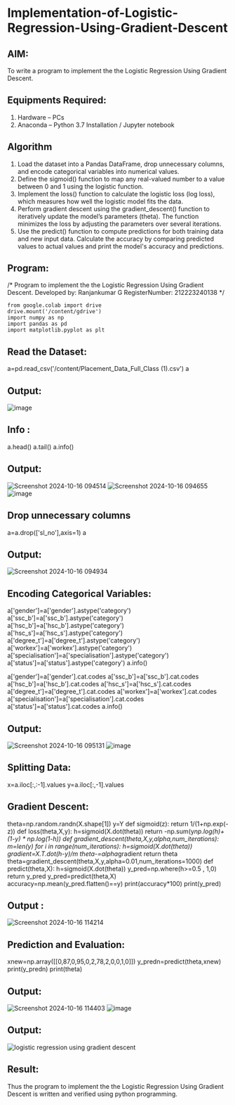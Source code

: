 
# Implementation-of-Logistic-Regression-Using-Gradient-Descent

## AIM:
To write a program to implement the the Logistic Regression Using Gradient Descent.

## Equipments Required:
1. Hardware – PCs
2. Anaconda – Python 3.7 Installation / Jupyter notebook

## Algorithm
1. Load the dataset into a Pandas DataFrame, drop unnecessary columns, and encode categorical variables into numerical values.
2. Define the sigmoid() function to map any real-valued number to a value between 0 and 1 using the logistic function.
3. Implement the loss() function to calculate the logistic loss (log loss), which measures how well the logistic model fits the data.
4. Perform gradient descent using the gradient_descent() function to iteratively update the model’s parameters (theta). The function minimizes the loss by adjusting the parameters over several iterations.
5. Use the predict() function to compute predictions for both training data and new input data. Calculate the accuracy by comparing predicted values to actual values and print the model's accuracy and predictions.


## Program:

/*
Program to implement the the Logistic Regression Using Gradient Descent.
Developed by: Ranjankumar G
RegisterNumber: 212223240138
*/
```
from google.colab import drive
drive.mount('/content/gdrive')
import numpy as np
import pandas as pd
import matplotlib.pyplot as plt
```

## Read the Dataset:

a=pd.read_csv('/content/Placement_Data_Full_Class (1).csv')
a

## Output:
![image](https://github.com/user-attachments/assets/cb81a177-2b4d-4139-b8b3-87896d323419)
## Info :

a.head()
a.tail()
a.info()


## Output:

![Screenshot 2024-10-16 094514](https://github.com/user-attachments/assets/dc2d6eb9-e900-4c03-bf7a-6107d63e72ab)
![Screenshot 2024-10-16 094655](https://github.com/user-attachments/assets/fdbc132c-9454-4142-b5c2-2d6fef972b89)
![image](https://github.com/user-attachments/assets/9ad47c29-1ea9-4738-a858-c26db8ed6da9)

## Drop unnecessary columns

a=a.drop(['sl_no'],axis=1)
a

## Output:
![Screenshot 2024-10-16 094934](https://github.com/user-attachments/assets/689b4970-82a2-48cb-80ad-f0f8742c1869)

## Encoding Categorical Variables:

a['gender']=a['gender'].astype('category')
a['ssc_b']=a['ssc_b'].astype('category')
a['hsc_b']=a['hsc_b'].astype('category')
a['hsc_s']=a['hsc_s'].astype('category')
a['degree_t']=a['degree_t'].astype('category')
a['workex']=a['workex'].astype('category')
a['specialisation']=a['specialisation'].astype('category')
a['status']=a['status'].astype('category')
a.info()

a['gender']=a['gender'].cat.codes
a['ssc_b']=a['ssc_b'].cat.codes
a['hsc_b']=a['hsc_b'].cat.codes
a['hsc_s']=a['hsc_s'].cat.codes
a['degree_t']=a['degree_t'].cat.codes
a['workex']=a['workex'].cat.codes
a['specialisation']=a['specialisation'].cat.codes
a['status']=a['status'].cat.codes
a.info()

## Output:
![Screenshot 2024-10-16 095131](https://github.com/user-attachments/assets/492de0b1-f138-4ece-993d-fdaf91dd1105)
![image](https://github.com/user-attachments/assets/c6a67e9c-c407-4c35-a9f6-196cccea0570)

## Splitting Data:

x=a.iloc[:,:-1].values
y=a.iloc[:,-1].values

## Gradient Descent:

theta=np.random.randn(X.shape[1])
y=Y
def sigmoid(z):
  return 1/(1+np.exp(-z))
def loss(theta,X,y):
  h=sigmoid(X.dot(theta))
  return -np.sum(y*np.log(h)+ (1-y) * np.log(1-h))
def gradient_descent(theta,X,y,alpha,num_iterations):
  m=len(y)
  for i in range(num_iterations):
    h=sigmoid(X.dot(theta))
    gradient=X.T.dot(h-y)/m
    theta-=alpha*gradient
  return theta
theta=gradient_descent(theta,X,y,alpha=0.01,num_iterations=1000)
def predict(theta,X):
  h=sigmoid(X.dot(theta))
  y_pred=np.where(h>=0.5 , 1,0)
  return y_pred
y_pred=predict(theta,X)
accuracy=np.mean(y_pred.flatten()==y)
print(accuracy*100)
print(y_pred)

## Output :
![Screenshot 2024-10-16 114214](https://github.com/user-attachments/assets/a0cb9c87-e2ec-4e8d-8e96-9dd49ee9eee6)

## Prediction and Evaluation:

xnew=np.array([[0,87,0,95,0,2,78,2,0,0,1,0]])
y_predn=predict(theta,xnew)
print(y_predn)
print(theta)

## Output:
![Screenshot 2024-10-16 114403](https://github.com/user-attachments/assets/ab805222-996e-473e-bccc-d277b6790d04)
![image](https://github.com/user-attachments/assets/969a5e07-9dc9-4f06-8fb9-2b93aa1766c9)




## Output:
![logistic regression using gradient descent](sam.png)


## Result:
Thus the program to implement the the Logistic Regression Using Gradient Descent is written and verified using python programming.

